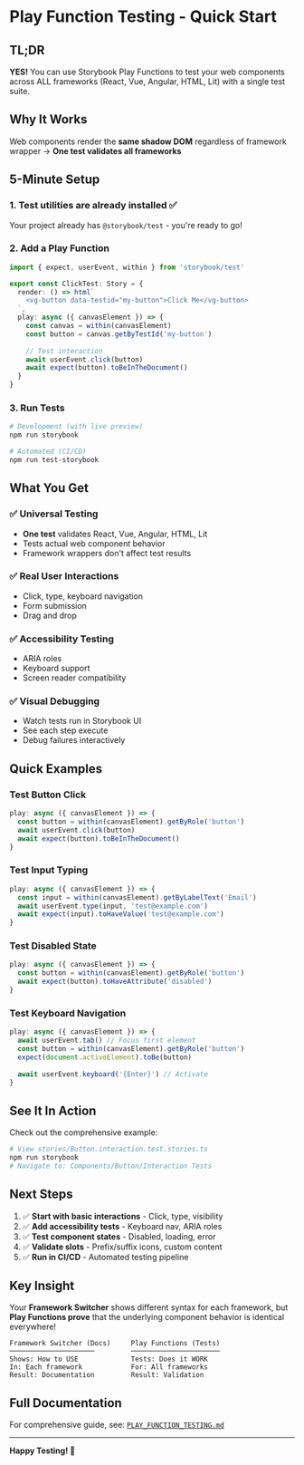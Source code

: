 # Play Function Testing - Quick Start

## TL;DR

**YES!** You can use Storybook Play Functions to test your web components across ALL frameworks (React, Vue, Angular, HTML, Lit) with a single test suite.

## Why It Works

Web components render the **same shadow DOM** regardless of framework wrapper → **One test validates all frameworks**

## 5-Minute Setup

### 1. Test utilities are already installed ✅

Your project already has `@storybook/test` - you're ready to go!

### 2. Add a Play Function

```typescript
import { expect, userEvent, within } from 'storybook/test'

export const ClickTest: Story = {
  render: () => html`
    <vg-button data-testid="my-button">Click Me</vg-button>
  `,
  play: async ({ canvasElement }) => {
    const canvas = within(canvasElement)
    const button = canvas.getByTestId('my-button')
    
    // Test interaction
    await userEvent.click(button)
    await expect(button).toBeInTheDocument()
  }
}
```

### 3. Run Tests

```bash
# Development (with live preview)
npm run storybook

# Automated (CI/CD)
npm run test-storybook
```

## What You Get

### ✅ Universal Testing
- **One test** validates React, Vue, Angular, HTML, Lit
- Tests actual web component behavior
- Framework wrappers don't affect test results

### ✅ Real User Interactions
- Click, type, keyboard navigation
- Form submission
- Drag and drop

### ✅ Accessibility Testing
- ARIA roles
- Keyboard support
- Screen reader compatibility

### ✅ Visual Debugging
- Watch tests run in Storybook UI
- See each step execute
- Debug failures interactively

## Quick Examples

### Test Button Click
```typescript
play: async ({ canvasElement }) => {
  const button = within(canvasElement).getByRole('button')
  await userEvent.click(button)
  await expect(button).toBeInTheDocument()
}
```

### Test Input Typing
```typescript
play: async ({ canvasElement }) => {
  const input = within(canvasElement).getByLabelText('Email')
  await userEvent.type(input, 'test@example.com')
  await expect(input).toHaveValue('test@example.com')
}
```

### Test Disabled State
```typescript
play: async ({ canvasElement }) => {
  const button = within(canvasElement).getByRole('button')
  await expect(button).toHaveAttribute('disabled')
}
```

### Test Keyboard Navigation
```typescript
play: async ({ canvasElement }) => {
  await userEvent.tab() // Focus first element
  const button = within(canvasElement).getByRole('button')
  expect(document.activeElement).toBe(button)
  
  await userEvent.keyboard('{Enter}') // Activate
}
```

## See It In Action

Check out the comprehensive example:
```bash
# View stories/Button.interaction.test.stories.ts
npm run storybook
# Navigate to: Components/Button/Interaction Tests
```

## Next Steps

1. ✅ **Start with basic interactions** - Click, type, visibility
2. ✅ **Add accessibility tests** - Keyboard nav, ARIA roles
3. ✅ **Test component states** - Disabled, loading, error
4. ✅ **Validate slots** - Prefix/suffix icons, custom content
5. ✅ **Run in CI/CD** - Automated testing pipeline

## Key Insight

Your **Framework Switcher** shows different syntax for each framework, but **Play Functions prove** that the underlying component behavior is identical everywhere!

```
Framework Switcher (Docs)     Play Functions (Tests)
─────────────────────         ──────────────────────
Shows: How to USE             Tests: Does it WORK
In: Each framework            For: All frameworks
Result: Documentation         Result: Validation
```

## Full Documentation

For comprehensive guide, see: [`PLAY_FUNCTION_TESTING.md`](./PLAY_FUNCTION_TESTING.md)

---

**Happy Testing! 🎉**
